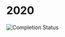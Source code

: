 # 2020

![Completion Status](https://img.shields.io/endpoint?url=https://raw.githubusercontent.com/Nyaaa/advent-of-code/master/year_2020/badge.json)
